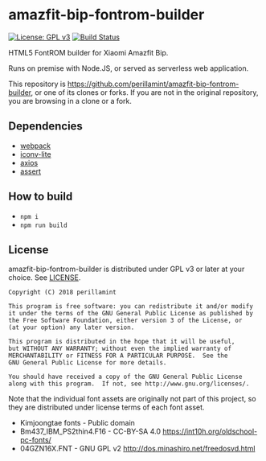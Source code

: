 # amazfit-bip-fontrom-builder
[![License: GPL v3](https://img.shields.io/badge/License-GPL%20v3-blue.svg)](https://www.gnu.org/licenses/gpl-3.0)
[![Build Status](https://travis-ci.org/perillamint/amazfit-bip-fontrom-builder.svg?branch=master)](https://travis-ci.org/perillamint/amazfit-bip-fontrom-builder)

HTML5 FontROM builder for Xiaomi Amazfit Bip.

Runs on premise with Node.JS, or served as serverless web application.

This repository is <https://github.com/perillamint/amazfit-bip-fontrom-builder>,
or one of its clones or forks. If you are not in the original repository,
you are browsing in a clone or a fork.

## Dependencies

* [webpack](https://www.npmjs.com/package/webpack)
* [iconv-lite](https://www.npmjs.com/package/iconv-lite)
* [axios](https://www.npmjs.com/package/axios)
* [assert](https://www.npmjs.com/package/assert)

## How to build

* `npm i`
* `npm run build`

## License

amazfit-bip-fontrom-builder is distributed under GPL v3 or later at your choice.
See [LICENSE](LICENSE).

```
Copyright (C) 2018 perillamint

This program is free software: you can redistribute it and/or modify
it under the terms of the GNU General Public License as published by
the Free Software Foundation, either version 3 of the License, or
(at your option) any later version.

This program is distributed in the hope that it will be useful,
but WITHOUT ANY WARRANTY; without even the implied warranty of
MERCHANTABILITY or FITNESS FOR A PARTICULAR PURPOSE.  See the
GNU General Public License for more details.

You should have received a copy of the GNU General Public License
along with this program.  If not, see http://www.gnu.org/licenses/.
```

Note that the individual font assets are originally not part of this project,
so they are distributed under license terms of each font asset.

* Kimjoongtae fonts - Public domain
* Bm437_IBM_PS2thin4.F16 - CC-BY-SA 4.0 https://int10h.org/oldschool-pc-fonts/
* 04GZN16X.FNT - GNU GPL v2 http://dos.minashiro.net/freedosvd.html
